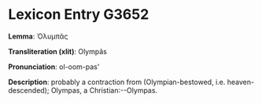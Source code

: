# Lexicon Entry G3652

**Lemma**: Ὀλυμπᾶς

**Transliteration (xlit)**: Olympâs

**Pronunciation**: ol-oom-pas'

**Description**:
probably a contraction from  (Olympian-bestowed, i.e. heaven-descended); Olympas, a Christian:--Olympas.
